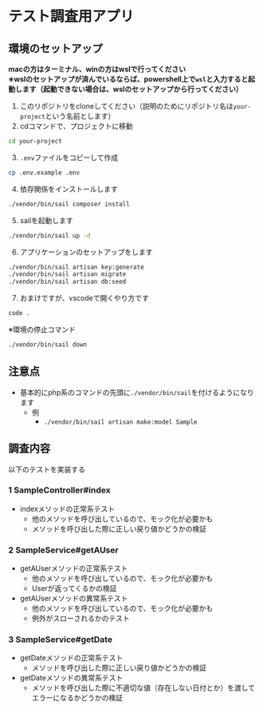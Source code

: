 # テスト調査用アプリ

## 環境のセットアップ

**macの方はターミナル、winの方はwslで行ってください**  
**※wslのセットアップが済んでいるならば、powershell上で`wsl`と入力すると起動します（起動できない場合は、wslのセットアップから行ってください）**

1. このリポジトリをcloneしてください（説明のためにリポジトリ名は`your-project`という名前とします）
2. cdコマンドで、プロジェクトに移動
  ```sh
  cd your-project
  ```
3. `.env`ファイルをコピーして作成
  ```sh
  cp .env.example .env
  ```
4. 依存関係をインストールします
  ```sh
  ./vendor/bin/sail composer install
  ```
5. sailを起動します
  ```sh
  ./vendor/bin/sail up -d
  ```
6. アプリケーションのセットアップをします
  ```sh
  ./vendor/bin/sail artisan key:generate
  ./vendor/bin/sail artisan migrate
  ./vendor/bin/sail artisan db:seed
  ```
7. おまけですが、vscodeで開くやり方です
  ```sh
  code .
  ```

※環境の停止コマンド
```sh
./vendor/bin/sail down
```

## 注意点

- 基本的にphp系のコマンドの先頭に`./vendor/bin/sail`を付けるようになります
  - 例
    - `./vendor/bin/sail artisan make:model Sample`

## 調査内容
以下のテストを実装する

### 1 SampleController#index

- indexメソッドの正常系テスト
  - 他のメソッドを呼び出しているので、モック化が必要かも
  - メソッドを呼び出した際に正しい戻り値かどうかの検証

### 2 SampleService#getAUser

- getAUserメソッドの正常系テスト
  - 他のメソッドを呼び出しているので、モック化が必要かも
  - Userが返ってくるかの検証
- getAUserメソッドの異常系テスト
  - 他のメソッドを呼び出しているので、モック化が必要かも
  - 例外がスローされるかのテスト

### 3 SampleService#getDate

- getDateメソッドの正常系テスト
  - メソッドを呼び出した際に正しい戻り値かどうかの検証
- getDateメソッドの異常系テスト
  - メソッドを呼び出した際に不適切な値（存在しない日付とか）を渡してエラーになるかどうかの検証
